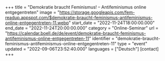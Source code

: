 +++
title = "Demokratie braucht Feminismus! – Antifeminismus online entgegentreten"
image = "https://storage.googleapis.com/fem-readup.appspot.com/$demokratie-braucht-feminismus-antifeminismus-online-entgegentreten-11.webp"
start_date = "2022-11-24T18:00:00.000"
end_date = "2022-11-24T20:00:00.000"
category = "Online-Seminar"
url = "https://calendar.boell.de/de/event/demokratie-braucht-feminismus-antifeminismus-online-entgegentreten-11"
identifier = "demokratie-braucht-feminismus-antifeminismus-online-entgegentreten-11"
type = "event"
updated = "2022-09-06T23:52:40.000"
languages = ["Deutsch"]
[contact]
+++